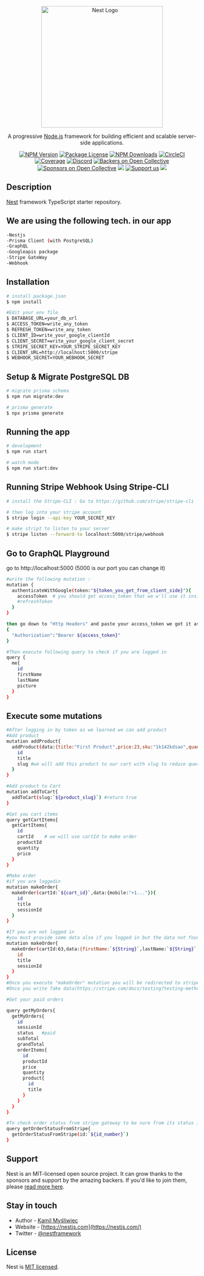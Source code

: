 <p align="center">
  <a href="http://nestjs.com/" target="blank"><img src="https://nestjs.com/img/logo_text.svg" width="320" alt="Nest Logo" /></a>
</p>

[circleci-image]: https://img.shields.io/circleci/build/github/nestjs/nest/master?token=abc123def456
[circleci-url]: https://circleci.com/gh/nestjs/nest

  <p align="center">A progressive <a href="http://nodejs.org" target="_blank">Node.js</a> framework for building efficient and scalable server-side applications.</p>
    <p align="center">
<a href="https://www.npmjs.com/~nestjscore" target="_blank"><img src="https://img.shields.io/npm/v/@nestjs/core.svg" alt="NPM Version" /></a>
<a href="https://www.npmjs.com/~nestjscore" target="_blank"><img src="https://img.shields.io/npm/l/@nestjs/core.svg" alt="Package License" /></a>
<a href="https://www.npmjs.com/~nestjscore" target="_blank"><img src="https://img.shields.io/npm/dm/@nestjs/common.svg" alt="NPM Downloads" /></a>
<a href="https://circleci.com/gh/nestjs/nest" target="_blank"><img src="https://img.shields.io/circleci/build/github/nestjs/nest/master" alt="CircleCI" /></a>
<a href="https://coveralls.io/github/nestjs/nest?branch=master" target="_blank"><img src="https://coveralls.io/repos/github/nestjs/nest/badge.svg?branch=master#9" alt="Coverage" /></a>
<a href="https://discord.gg/G7Qnnhy" target="_blank"><img src="https://img.shields.io/badge/discord-online-brightgreen.svg" alt="Discord"/></a>
<a href="https://opencollective.com/nest#backer" target="_blank"><img src="https://opencollective.com/nest/backers/badge.svg" alt="Backers on Open Collective" /></a>
<a href="https://opencollective.com/nest#sponsor" target="_blank"><img src="https://opencollective.com/nest/sponsors/badge.svg" alt="Sponsors on Open Collective" /></a>
  <a href="https://paypal.me/kamilmysliwiec" target="_blank"><img src="https://img.shields.io/badge/Donate-PayPal-ff3f59.svg"/></a>
    <a href="https://opencollective.com/nest#sponsor"  target="_blank"><img src="https://img.shields.io/badge/Support%20us-Open%20Collective-41B883.svg" alt="Support us"></a>
  <a href="https://twitter.com/nestframework" target="_blank"><img src="https://img.shields.io/twitter/follow/nestframework.svg?style=social&label=Follow"></a>
</p>
  <!--[![Backers on Open Collective](https://opencollective.com/nest/backers/badge.svg)](https://opencollective.com/nest#backer)
  [![Sponsors on Open Collective](https://opencollective.com/nest/sponsors/badge.svg)](https://opencollective.com/nest#sponsor)-->

## Description

[Nest](https://github.com/nestjs/nest) framework TypeScript starter repository.

## We are using the following tech. in our app
```bash
-Nestjs
-Prisma Client (with PostgreSQL)
-GraphQL
-Googleapis package
-Stripe GateWay
-Webhook
```
## Installation

```bash
# install package.json
$ npm install

#Edit your env file
$ DATABASE_URL=your_db_url
$ ACCESS_TOKEN=write_any_token
$ REFRESH_TOKEN=write_any_token
$ CLIENT_ID=write_your_google_clientId
$ CLIENT_SECRET=write_your_google_client_secret
$ STRIPE_SECRET_KEY=YOUR_STRIPE_SECRET_KEY
$ CLIENT_URL=http://localhost:5000/stripe
$ WEBHOOK_SECRET=YOUR_WEBHOOK_SECRET

```

## Setup & Migrate PostgreSQL DB

```bash
# migrate prisma schema
$ npm run migrate:dev

# prisma generate
$ npx prisma generate
```

## Running the app

```bash
# development
$ npm run start

# watch mode
$ npm run start:dev
```

## Running Stripe Webhook Using Stripe-CLI

```bash
# install the Stripe-CLI : Go to https://github.com/stripe/stripe-cli

# then log into your stripe account
$ stripe login --api-key YOUR_SECRET_KEY

# make stript to listen to your server
$ stripe listen --forward-to localhost:5000/stripe/webhook
```

## Go to GraphQL Playground
go to http://localhost:5000 (5000 is our port you can change it)

```bash
#write the following mutation :
mutation {
  authenticateWithGoogle(token:"${token_you_get_from_client_side}"){
    accessToken  # you should get access_token that we w'll use it inside our app.
    #refreshToken
  }
}

then go down to "Http Headers" and paste your access_token we got it as the following:
{
  "Authorization":"Bearer ${access_token}"
}

#Then execute following query to check if you are logged in
query {
  me{
    id
    firstName
    lastName
    picture
  }
}
```
## Execute some mutations

```bash
#After logging in by token as we learned we can add product
#Add product
mutation addProduct{
  addProduct(data:{title:"First Product",price:23,sku:"1k142kdsao",quantity:5,categoryId:"clothes"}){
    id
    title
    slug #we will add this product to our cart with slug to reduce queries that frontend will execute them
  }
}

#Add product to Cart
mutation addToCart{
  addToCart(slug:`${product_slug}`) #return true 
}

#Get you cart items
query getCartItems{
  getCartItems{
    id
    cartId    # we will use cartId to make order
    productId
    quantity
    price
  }
}

#Make order
#if you are loggedin
mutation makeOrder{
  makeOrder(cartId:`${cart_id}`,data:{mobile:"+1..."}){
    id
    title
    sessionId
  }
}

#If you are not logged in
#you must provide some data also if you logged in but the data not found in user table
mutation makeOrder{
  makeOrder(cartId:63,data:{firstName:`${String}`,lastName:`${String}`,email:`${String}`,mobile:`${String}`,}){
    id
    title
    sessionId
  }
}
#Once you execute "makeOrder" mutation you will be redirected to stripe checkout page or you can click on the link that shown in server logs
#Once you write fake data(https://stripe.com/docs/testing?testing-method=card-numbers#visa) and press pay webhook will update status of order to "paid"

#Get your paid orders

query getMyOrders{
  getMyOrders{
    id
    sessionId
    status   #paid
    subTotal
    grandTotal
    orderItems{
      id
      productId
      price
      quantity
      product{
        id
        title
      }
    }
  }
}

#To check order status from stripe gateway to be sure from its status if you have a problem in orer or trasaction table
query getOrderStatusFromStripe{
  getOrderStatusFromStripe(id:`${id_number}`)
}

```


## Support

Nest is an MIT-licensed open source project. It can grow thanks to the sponsors and support by the amazing backers. If you'd like to join them, please [read more here](https://docs.nestjs.com/support).

## Stay in touch

- Author - [Kamil Myśliwiec](https://kamilmysliwiec.com)
- Website - [https://nestjs.com](https://nestjs.com/)
- Twitter - [@nestframework](https://twitter.com/nestframework)

## License

Nest is [MIT licensed](LICENSE).
